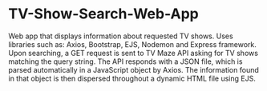 # TV-Show-Search-Web-App
Web app that displays information about requested TV shows.
Uses libraries such as: Axios, Bootstrap, EJS, Nodemon and Express framework.
Upon searching, a GET request is sent to TV Maze API asking for TV shows matching the query string. The API responds with a JSON file, which is parsed automatically in a JavaScript object by Axios. The information found in that object is then dispersed throughout a dynamic HTML file using EJS. 

